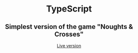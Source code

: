 <div align="center">

# TypeScript
## Simplest version of the game "Noughts & Crosses"

[Live version](https://github.com/kamiljx/TicTacToe-TypeScript)

</div>


